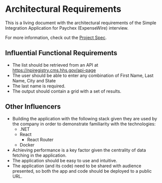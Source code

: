 # Architectural Requirements

This is a living document with the architectural requirements of the Simple Integration Application for Paychex (ExpenseWire) interview.

For more information, check out the [Project Spec](./project-spec.md).

## Influential Functional Requirements

- The list should be retrieved from an API at https://npiregistry.cms.hhs.gov/api-page
- The user should be able to enter any combination of First Name, Last Name, City and State
- The last name is required.
- The output should contain a grid with a set of results.

## Other Influencers

- Building the application with the following stack given they are used by the company in order to demonstrate familiarity with the technologies:
  - .NET
  - React
    - React Router
  - Docker
- Achieving performance is a key factor given the centrality of data fetching in the application.
- The application should be easy to use and intuitive.
- The application (and its code) need to be shared with audience presented, so both the app and code should be deployed to a public URL.
